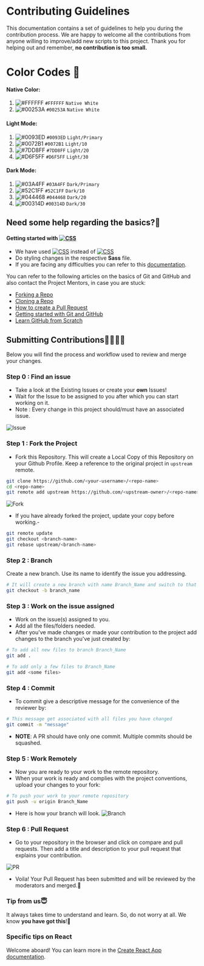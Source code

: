 # Contributing Guidelines

This documentation contains a set of guidelines to help you during the contribution process.
We are happy to welcome all the contributions from anyone willing to improve/add new scripts to this project.
Thank you for helping out and remember, **no contribution is too small.**

# Color Codes 🎨
#### Native Color:
1. ![#FFFFFF](https://via.placeholder.com/15/FFFFFF/000000?text=+) `#FFFFFF` `Native White`
2. ![#00253A](https://via.placeholder.com/15/00253A/000000?text=+) `#00253A` `Native White`

#### Light Mode:
1. ![#0093ED](https://via.placeholder.com/15/0093ED/000000?text=+) `#0093ED` `Light/Primary`
2. ![#0072B1](https://via.placeholder.com/15/0072B1/000000?text=+) `#0072B1` `Light/10`
3. ![#7DD8FF](https://via.placeholder.com/15/7DD8FF/000000?text=+) `#7DD8FF` `Light/20`
4. ![#D6F5FF](https://via.placeholder.com/15/D6F5FF/000000?text=+) `#D6F5FF` `Light/30`

#### Dark Mode:
1. ![#03A4FF](https://via.placeholder.com/15/03A4FF/000000?text=+) `#03A4FF` `Dark/Primary`
2. ![#52C1FF](https://via.placeholder.com/15/52C1FF/000000?text=+) `#52C1FF` `Dark/10`
3. ![#044468](https://via.placeholder.com/15/044468/000000?text=+) `#044468` `Dark/20`
4. ![#00314D](https://via.placeholder.com/15/00314D/000000?text=+) `#00314D` `Dark/30`

## Need some help regarding the basics?🤔

#### Getting started with <a href="#"><img alt="CSS" src="https://img.shields.io/badge/Sass-hotpink.svg?logo=sass&logoColor=white"></a>

- We have used <a href="#"><img alt="CSS" src="https://img.shields.io/badge/Sass-hotpink.svg?logo=sass&logoColor=white"></a> instead of <a href="#"><img alt="CSS" src="https://img.shields.io/badge/CSS%20-%231572B6.svg?logo=css3&logoColor=white"></a>
- Do styling changes in the respective **Sass** file.
- If you are facing any difficulties you can refer to this [documentation](https://sass-lang.com/guide).

You can refer to the following articles on the basics of Git and GitHub and also contact the Project Mentors,
in case you are stuck:

- [Forking a Repo](https://help.github.com/en/github/getting-started-with-github/fork-a-repo)
- [Cloning a Repo](https://help.github.com/en/desktop/contributing-to-projects/creating-an-issue-or-pull-request)
- [How to create a Pull Request](https://opensource.com/article/19/7/create-pull-request-github)
- [Getting started with Git and GitHub](https://towardsdatascience.com/getting-started-with-git-and-github-6fcd0f2d4ac6)
- [Learn GitHub from Scratch](https://lab.github.com/githubtraining/introduction-to-github)

## Submitting Contributions👩‍💻👨‍💻

Below you will find the process and workflow used to review and merge your changes.

### Step 0 : Find an issue

- Take a look at the Existing Issues or create your **own** Issues!
- Wait for the Issue to be assigned to you after which you can start working on it.
- Note : Every change in this project should/must have an associated issue.

![Issue](https://user-images.githubusercontent.com/73248007/135501033-ac37f22d-cd96-4326-bf0b-7d0ed070b697.png)


### Step 1 : Fork the Project

- Fork this Repository. This will create a Local Copy of this Repository on your Github Profile.
Keep a reference to the original project in `upstream` remote.  

```bash
git clone https://github.com/<your-username>/<repo-name>  
cd <repo-name>  
git remote add upstream https://github.com/<upstream-owner>/<repo-name>  
```  
![Fork](https://user-images.githubusercontent.com/73248007/135501084-3643da44-118d-4f7a-a8c7-05cef93296b7.png)



- If you have already forked the project, update your copy before working.-

```bash
git remote update
git checkout <branch-name>
git rebase upstream/<branch-name>
```  

### Step 2 : Branch

Create a new branch. Use its name to identify the issue you addressing.

```bash
# It will create a new branch with name Branch_Name and switch to that branch 
git checkout -b branch_name
```

### Step 3 : Work on the issue assigned

- Work on the issue(s) assigned to you.
- Add all the files/folders needed.
- After you've made changes or made your contribution to the project add changes to the branch you've just created by:

```bash  
# To add all new files to branch Branch_Name  
git add .  

# To add only a few files to Branch_Name
git add <some files>
```

### Step 4 : Commit

- To commit give a descriptive message for the convenience of the reviewer by:

```bash
# This message get associated with all files you have changed  
git commit -m "message"  
```

- **NOTE**: A PR should have only one commit. Multiple commits should be squashed.

### Step 5 : Work Remotely

- Now you are ready to your work to the remote repository.
- When your work is ready and complies with the project conventions, upload your changes to your fork:

```bash  
# To push your work to your remote repository
git push -u origin Branch_Name
```

- Here is how your branch will look.
![Branch](https://user-images.githubusercontent.com/73248007/135501103-b446d342-70b3-451e-895e-52345eb7cb0e.png)


### Step 6 : Pull Request

- Go to your repository in the browser and click on compare and pull requests.
Then add a title and description to your pull request that explains your contribution.  

![PR](https://user-images.githubusercontent.com/73248007/135501122-6d3bde84-5a50-4baf-8be7-80a4e9f9d51a.png)

- Voila! Your Pull Request has been submitted and will be reviewed by the moderators and merged.🥳
    

### Tip from us😇

It always takes time to understand and learn. So, do not worry at all. We know **you have got this**!💪

### Specific tips on React

Welcome aboard! You can learn more in the [Create React App documentation](https://create-react-app.dev/docs/getting-started/).
